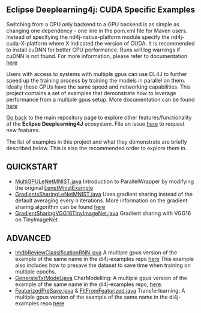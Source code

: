 ## Eclipse Deeplearning4j: CUDA Specific Examples

Switching from a CPU only backend to a GPU backend is as simple as changing one dependency - one line in the pom.xml file for Maven users. Instead of specifying the nd4j-native-platform module specify the nd4j-cuda-X-platform where X indicated the version of CUDA. It is recommended to install cuDNN for better GPU performance. Runs will log warnings if cuDNN is not found. For more information, please refer to documentation [here](https://deeplearning4j.konduit.ai/config/backends/config-cudnn#using-deeplearning-4-j-with-cudnn)

Users with access to systems with multiple gpus can use DL4J to further speed up the training process by training the models in parallel on them. Ideally these GPUs have the same speed and networking capabilities. This project contains a set of examples that demonstrate how to leverage performance from a multiple gpus setup. More documentation can be found [here](https://deeplearning4j.konduit.ai/getting-started/tutorials/using-multiple-gpus)

[Go back](../README.md) to the main repository page to explore other features/functionality of the **Eclipse Deeplearning4J** ecosystem. File an issue [here](https://github.com/eclipse/deeplearning4j-examples/issues) to request new features.

The list of examples in this project and what they demonstrate are briefly described below. This is also the recommended order to explore them in.

## QUICKSTART
* [MultiGPULeNetMNIST.java](./src/main/java/org/deeplearning4j/examples/multigpu/quickstart/MultiGPULeNetMNIST.java)
Introduction to ParallelWrapper by modifying the original [LenetMnistExample](./../dl4j-examples/src/main/java/org/deeplearning4j/examples/quickstart/modeling/convolution/LeNetMNIST.java)
* [GradientsSharingLeNetMNIST.java](./src/main/java/org/deeplearning4j/examples/multigpu/quickstart/GradientsSharingLeNetMNIST.java)
Uses gradient sharing instead of the default averaging every n iterations. More information on the gradient sharing algorithm can be found [here](https://deeplearning4j.konduit.ai/distributed-deep-learning/intro)
* [GradientSharingVGG16TinyImageNet.java](./src/main/java/org/deeplearning4j/examples/multigpu/quickstart/GradientSharingVGG16TinyImageNet.java)
Gradient sharing with VGG16 on TinyImageNet

## ADVANCED
* [ImdbReviewClassificationRNN.java](./src/main/java/org/deeplearning4j/examples/multigpu/advanced/w2vsentiment/ImdbReviewClassificationRNN.java)
A multiple gpus version of the example of the same name in the dl4j-examples repo [here](./../dl4j-examples//src/main/java/org/deeplearning4j/examples/advanced/modelling/textclassification/pretrainedword2vec/ImdbReviewClassificationRNN.java) This example also includes how to presave the dataset to save time when training on multiple epochs.
* [GenerateTxtModel.java](./src/main/java/org/deeplearning4j/examples/multigpu/advanced/charmodelling/GenerateTxtModel.java)
CharModelling: A multiple gpus version of the example of the same name in the dl4j-examples repo, [here](./../dl4j-examples/src/main/java/org/deeplearning4j/examples/advanced/modelling/charmodelling/generatetext/GenerateTxtModel.java).
* [FeaturizedPreSave.java](./src/main/java/org/deeplearning4j/examples/multigpu/advanced/transferlearning/vgg16/FeaturizedPreSave.java) & [FitFromFeaturized.java](./src/main/java/org/deeplearning4j/examples/multigpu/advanced/transferlearning/vgg16/FitFromFeaturized.java)
Transferlearning: A multiple gpus version of the example of the same name in the dl4j-examples repo [here](./../dl4j-examples/src/main/java/org/deeplearning4j/examples/advanced/features/transferlearning/editlastlayer/presave)

